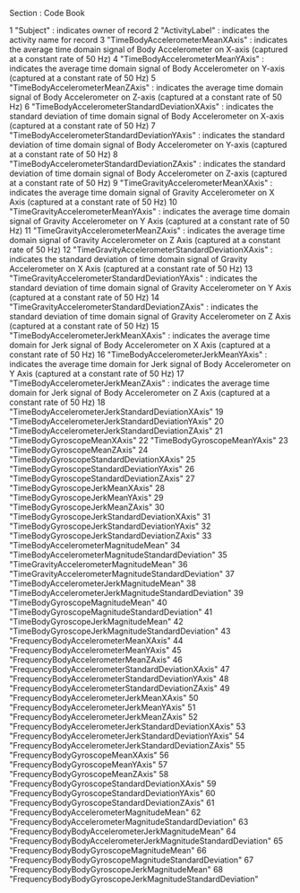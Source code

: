 Section : Code Book

1 "Subject" : indicates owner of record 
2 "ActivityLabel" : indicates the activity name for record
3 "TimeBodyAccelerometerMeanXAxis" : indicates the average time domain signal of Body Accelerometer on X-axis (captured at a constant rate of 50 Hz) 
4 "TimeBodyAccelerometerMeanYAxis" : indicates the average time domain signal of Body Accelerometer on Y-axis (captured at a constant rate of 50 Hz) 
5 "TimeBodyAccelerometerMeanZAxis" : indicates the average time domain signal of Body Accelerometer on Z-axis (captured at a constant rate of 50 Hz) 
6 "TimeBodyAccelerometerStandardDeviationXAxis" : indicates the standard deviation of time domain signal of Body Accelerometer on X-axis (captured at a constant rate of 50 Hz) 
7 "TimeBodyAccelerometerStandardDeviationYAxis" : indicates the standard deviation of time domain signal of Body Accelerometer on Y-axis (captured at a constant rate of 50 Hz) 
8 "TimeBodyAccelerometerStandardDeviationZAxis" : indicates the standard deviation of time domain signal of Body Accelerometer on Z-axis (captured at a constant rate of 50 Hz) 
9 "TimeGravityAccelerometerMeanXAxis" : indicates the average time domain signal of Gravity Accelerometer on X Axis (captured at a constant rate of 50 Hz) 
10 "TimeGravityAccelerometerMeanYAxis" : indicates the average time domain signal of Gravity Accelerometer on Y Axis (captured at a constant rate of 50 Hz) 
11 "TimeGravityAccelerometerMeanZAxis" : indicates the average time domain signal of Gravity Accelerometer on Z Axis (captured at a constant rate of 50 Hz) 
12 "TimeGravityAccelerometerStandardDeviationXAxis" : indicates the standard deviation of time domain signal of Gravity Accelerometer on X Axis (captured at a constant rate of 50 Hz) 
13 "TimeGravityAccelerometerStandardDeviationYAxis" : indicates the standard deviation of time domain signal of Gravity Accelerometer on Y Axis (captured at a constant rate of 50 Hz) 
14 "TimeGravityAccelerometerStandardDeviationZAxis" : indicates the standard deviation of time domain signal of Gravity Accelerometer on Z Axis (captured at a constant rate of 50 Hz) 
15 "TimeBodyAccelerometerJerkMeanXAxis" : indicates the average time domain for Jerk signal of Body Accelerometer on X Axis (captured at a constant rate of 50 Hz) 
16 "TimeBodyAccelerometerJerkMeanYAxis" : indicates the average time domain for Jerk signal of Body Accelerometer on Y Axis (captured at a constant rate of 50 Hz) 
17 "TimeBodyAccelerometerJerkMeanZAxis" : indicates the average time domain for Jerk signal of Body Accelerometer on Z Axis (captured at a constant rate of 50 Hz) 
18 "TimeBodyAccelerometerJerkStandardDeviationXAxis"
19 "TimeBodyAccelerometerJerkStandardDeviationYAxis"
20 "TimeBodyAccelerometerJerkStandardDeviationZAxis"
21 "TimeBodyGyroscopeMeanXAxis" 
22 "TimeBodyGyroscopeMeanYAxis"
23 "TimeBodyGyroscopeMeanZAxis"
24 "TimeBodyGyroscopeStandardDeviationXAxis"
25 "TimeBodyGyroscopeStandardDeviationYAxis"
26 "TimeBodyGyroscopeStandardDeviationZAxis"
27 "TimeBodyGyroscopeJerkMeanXAxis" 
28 "TimeBodyGyroscopeJerkMeanYAxis" 
29 "TimeBodyGyroscopeJerkMeanZAxis"
30 "TimeBodyGyroscopeJerkStandardDeviationXAxis"
31 "TimeBodyGyroscopeJerkStandardDeviationYAxis"
32 "TimeBodyGyroscopeJerkStandardDeviationZAxis"
33 "TimeBodyAccelerometerMagnitudeMean"
34 "TimeBodyAccelerometerMagnitudeStandardDeviation"
35 "TimeGravityAccelerometerMagnitudeMean"
36 "TimeGravityAccelerometerMagnitudeStandardDeviation"
37 "TimeBodyAccelerometerJerkMagnitudeMean"
38 "TimeBodyAccelerometerJerkMagnitudeStandardDeviation"
39 "TimeBodyGyroscopeMagnitudeMean"
40 "TimeBodyGyroscopeMagnitudeStandardDeviation"
41 "TimeBodyGyroscopeJerkMagnitudeMean"
42 "TimeBodyGyroscopeJerkMagnitudeStandardDeviation"
43 "FrequencyBodyAccelerometerMeanXAxis"
44 "FrequencyBodyAccelerometerMeanYAxis"
45 "FrequencyBodyAccelerometerMeanZAxis"
46 "FrequencyBodyAccelerometerStandardDeviationXAxis"
47 "FrequencyBodyAccelerometerStandardDeviationYAxis"
48 "FrequencyBodyAccelerometerStandardDeviationZAxis"
49 "FrequencyBodyAccelerometerJerkMeanXAxis"
50 "FrequencyBodyAccelerometerJerkMeanYAxis"
51 "FrequencyBodyAccelerometerJerkMeanZAxis"
52 "FrequencyBodyAccelerometerJerkStandardDeviationXAxis"
53 "FrequencyBodyAccelerometerJerkStandardDeviationYAxis"
54 "FrequencyBodyAccelerometerJerkStandardDeviationZAxis"
55 "FrequencyBodyGyroscopeMeanXAxis"
56 "FrequencyBodyGyroscopeMeanYAxis"
57 "FrequencyBodyGyroscopeMeanZAxis"
58 "FrequencyBodyGyroscopeStandardDeviationXAxis"
59 "FrequencyBodyGyroscopeStandardDeviationYAxis"
60 "FrequencyBodyGyroscopeStandardDeviationZAxis"
61 "FrequencyBodyAccelerometerMagnitudeMean"
62 "FrequencyBodyAccelerometerMagnitudeStandardDeviation"
63 "FrequencyBodyBodyAccelerometerJerkMagnitudeMean"
64 "FrequencyBodyBodyAccelerometerJerkMagnitudeStandardDeviation"
65 "FrequencyBodyBodyGyroscopeMagnitudeMean"
66 "FrequencyBodyBodyGyroscopeMagnitudeStandardDeviation"
67 "FrequencyBodyBodyGyroscopeJerkMagnitudeMean"
68 "FrequencyBodyBodyGyroscopeJerkMagnitudeStandardDeviation"